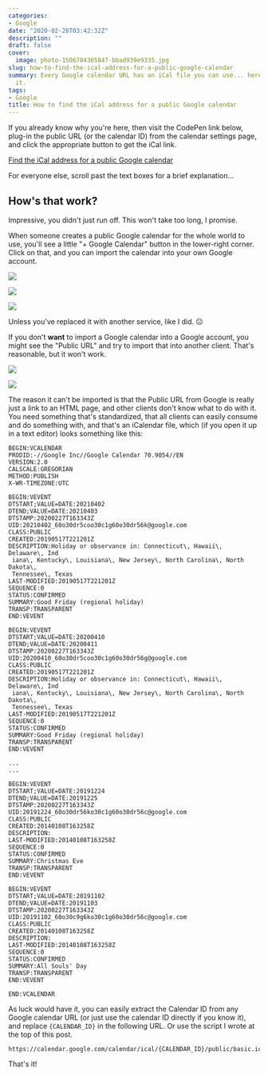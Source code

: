 ```yaml
---
categories:
- Google
date: "2020-02-28T03:42:32Z"
description: ""
draft: false
cover:
  image: photo-1506784365847-bbad939e9335.jpg
slug: how-to-find-the-ical-address-for-a-public-google-calendar
summary: Every Google calendar URL has an iCal file you can use... here's how to find
  it.
tags:
- Google
title: How to find the iCal address for a public Google calendar
---
```

If you already know why you're here, then visit the CodePen link below, plug-in the public URL (or the calendar ID) from the calendar settings page, and click the appropriate button to get the iCal link.

[Find the iCal address for a public Google calendar](https://codepen.io/astrangegame/pen/azvazpJ)

For everyone else, scroll past the text boxes for a brief explanation...

## How's that work?

Impressive, you didn't just run off. This won't take too long, I promise.

When someone creates a public Google calendar for the whole world to use, you'll see a little "+ Google Calendar" button in the lower-right corner. Click on that, and you can import the calendar into your own Google account.

![](https://grantwinney.com/content/images/2020/02/google-calendar-html.png)

![](https://grantwinney.com/content/images/2020/02/google-calendar-add-prompt.png)

![](https://grantwinney.com/content/images/2020/02/google-calendar-calendar-added.png)

Unless you've replaced it with another service, like I did. 😐

If you don't __want__ to import a Google calendar into a Google account, you might see the "Public URL" and try to import that into another client. That's reasonable, but it won't work.

![](https://grantwinney.com/content/images/2020/02/google-calendar-settings.png)

![](https://grantwinney.com/content/images/2020/02/import-calendar-error.png)

The reason it can't be imported is that the Public URL from Google is really just a link to an HTML page, and other clients don't know what to do with it. You need something that's standardized, that all clients can easily consume and do something with, and that's an iCalendar file, which (if you open it up in a text editor) looks something like this:

```none
BEGIN:VCALENDAR
PRODID:-//Google Inc//Google Calendar 70.9054//EN
VERSION:2.0
CALSCALE:GREGORIAN
METHOD:PUBLISH
X-WR-TIMEZONE:UTC

BEGIN:VEVENT
DTSTART;VALUE=DATE:20210402
DTEND;VALUE=DATE:20210403
DTSTAMP:20200227T163343Z
UID:20210402_60o30dr5coo30c1g60o30dr56k@google.com
CLASS:PUBLIC
CREATED:20190517T221201Z
DESCRIPTION:Holiday or observance in: Connecticut\, Hawaii\, Delaware\, Ind
 iana\, Kentucky\, Louisiana\, New Jersey\, North Carolina\, North Dakota\, 
 Tennessee\, Texas
LAST-MODIFIED:20190517T221201Z
SEQUENCE:0
STATUS:CONFIRMED
SUMMARY:Good Friday (regional holiday)
TRANSP:TRANSPARENT
END:VEVENT

BEGIN:VEVENT
DTSTART;VALUE=DATE:20200410
DTEND;VALUE=DATE:20200411
DTSTAMP:20200227T163343Z
UID:20200410_60o30dr5coo30c1g60o30dr56g@google.com
CLASS:PUBLIC
CREATED:20190517T221201Z
DESCRIPTION:Holiday or observance in: Connecticut\, Hawaii\, Delaware\, Ind
 iana\, Kentucky\, Louisiana\, New Jersey\, North Carolina\, North Dakota\, 
 Tennessee\, Texas
LAST-MODIFIED:20190517T221201Z
SEQUENCE:0
STATUS:CONFIRMED
SUMMARY:Good Friday (regional holiday)
TRANSP:TRANSPARENT
END:VEVENT

...
...

BEGIN:VEVENT
DTSTART;VALUE=DATE:20191224
DTEND;VALUE=DATE:20191225
DTSTAMP:20200227T163343Z
UID:20191224_60o30dr56ko30c1g60o30dr56c@google.com
CLASS:PUBLIC
CREATED:20140108T163258Z
DESCRIPTION:
LAST-MODIFIED:20140108T163258Z
SEQUENCE:0
STATUS:CONFIRMED
SUMMARY:Christmas Eve
TRANSP:TRANSPARENT
END:VEVENT

BEGIN:VEVENT
DTSTART;VALUE=DATE:20191102
DTEND;VALUE=DATE:20191103
DTSTAMP:20200227T163343Z
UID:20191102_60o30c9g6ko30c1g60o30dr56c@google.com
CLASS:PUBLIC
CREATED:20140108T163258Z
DESCRIPTION:
LAST-MODIFIED:20140108T163258Z
SEQUENCE:0
STATUS:CONFIRMED
SUMMARY:All Souls' Day
TRANSP:TRANSPARENT
END:VEVENT

END:VCALENDAR
```

As luck would have it, you can easily extract the Calendar ID from any Google calendar URL (or just use the calendar ID directly if you know it), and replace `{CALENDAR_ID}` in the following URL. Or use the script I wrote at the top of this post.

```none
https://calendar.google.com/calendar/ical/{CALENDAR_ID}/public/basic.ics
```

That's it!